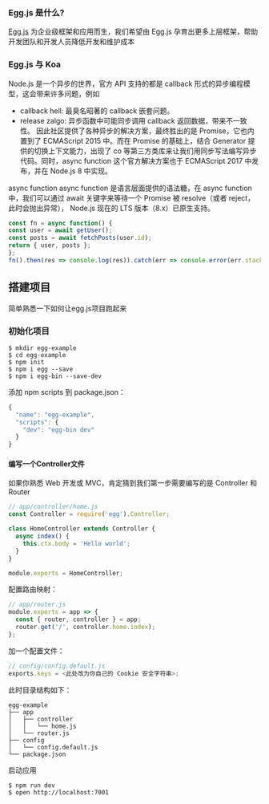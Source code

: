 ### Egg.js 是什么?
[Egg.js](https://eggjs.org/zh-cn/intro/quickstart.html?_blank) 为企业级框架和应用而生，我们希望由 Egg.js 孕育出更多上层框架，帮助开发团队和开发人员降低开发和维护成本

### Egg.js 与 Koa
Node.js 是一个异步的世界，官方 API 支持的都是 callback 形式的异步编程模型，这会带来许多问题，例如

* callback hell: 最臭名昭著的 callback 嵌套问题。
* release zalgo: 异步函数中可能同步调用 callback 返回数据，带来不一致性。
因此社区提供了各种异步的解决方案，最终胜出的是 Promise，它也内置到了 ECMAScript 2015 中。而在 Promise 的基础上，结合 Generator 提供的切换上下文能力，出现了 co 等第三方类库来让我们用同步写法编写异步代码。同时，async function 这个官方解决方案也于 ECMAScript 2017 中发布，并在 Node.js 8 中实现。

async function
async function 是语言层面提供的语法糖，在 async function 中，我们可以通过 await 关键字来等待一个 Promise 被 resolve（或者 reject，此时会抛出异常）， Node.js 现在的 LTS 版本（8.x）已原生支持。

```javascript
const fn = async function() {
const user = await getUser();
const posts = await fetchPosts(user.id);
return { user, posts };
};
fn().then(res => console.log(res)).catch(err => console.error(err.stack));
```

## 搭建项目
简单熟悉一下如何让egg.js项目跑起来

### 初始化项目
``` shell
$ mkdir egg-example
$ cd egg-example
$ npm init
$ npm i egg --save
$ npm i egg-bin --save-dev
```
添加 npm scripts 到 package.json：
```javascript
{
  "name": "egg-example",
  "scripts": {
    "dev": "egg-bin dev"
  }
}
```

#### 编写一个Controller文件

如果你熟悉 Web 开发或 MVC，肯定猜到我们第一步需要编写的是 Controller 和 Router

```javascript
// app/controller/home.js
const Controller = require('egg').Controller;

class HomeController extends Controller {
  async index() {
    this.ctx.body = 'Hello world';
  }
}

module.exports = HomeController;
```

配置路由映射：
```javascript
// app/router.js
module.exports = app => {
  const { router, controller } = app;
  router.get('/', controller.home.index);
};
```

加一个配置文件：
```javascript
// config/config.default.js
exports.keys = <此处改为你自己的 Cookie 安全字符串>;
```

此时目录结构如下：
```
egg-example
├── app
│   ├── controller
│   │   └── home.js
│   └── router.js
├── config
│   └── config.default.js
└── package.json
```

启动应用
```shell
$ npm run dev
$ open http://localhost:7001
```